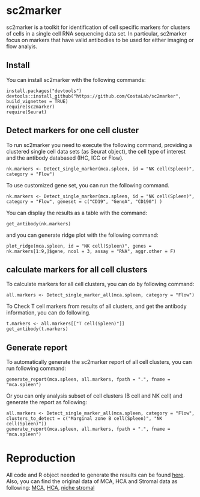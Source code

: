 # sc2marker

sc2marker is a toolkit for identification of cell specific markers for clusters of cells in a single cell RNA sequencing data set. In particular, sc2marker focus on markers that have valid antibodies to be used for either imaging or flow analyis.

## Install

You can install sc2marker with the following commands: 

```{r}
install.packages("devtools")
devtools::install_github("https://github.com/CostaLab/sc2marker", build_vignettes = TRUE)
require(sc2marker)
require(Seurat)
```

## Detect markers for one cell cluster

To run sc2marker you need to execute the following command, providing a clustered single  cell data sets (as Seurat object), the cell type of interest and the antibody databased (IHC, ICC or Flow). 

```{r}
nk.markers <- Detect_single_marker(mca.spleen, id = "NK cell(Spleen)", category = "Flow")
```

To use customized gene set, you can run the following command.

```
nk.markers <- Detect_single_marker(mca.spleen, id = "NK cell(Spleen)", category = "Flow", geneset = c("CD19", "GeneA", "CD190") )
```

You can display the results as a table with the command:

```{r}
get_antibody(nk.markers)
```

and you can generate ridge plot with the following command:

```{r}
plot_ridge(mca.spleen, id = "NK cell(Spleen)", genes = nk.markers[1:9,]$gene, ncol = 3, assay = "RNA", aggr.other = F)
```

## calculate markers for all cell clusters

To calculate markers for all cell clusters, you can do by following command:

```{r}
all.markers <- Detect_single_marker_all(mca.spleen, category = "Flow")
```

To Check T cell markers from results of all clusters, and get the antibody information, you can do following.

```{r}
t.markers <- all.markers[["T cell(Spleen)"]]
get_antibody(t.markers)
```

## Generate report

To automatically generate the sc2marker report of all cell clusters, you can run following command:

```{r}
generate_report(mca.spleen, all.markers, fpath = ".", fname = "mca.spleen")
```

Or you can only analysis subset of cell clusters (B cell and NK cell) and generate the report as following:

```{r}
all.markers <- Detect_single_marker_all(mca.spleen, category = "Flow", clusters_to_detect = c("Marginal zone B cell(Spleen)", "NK cell(Spleen)"))
generate_report(mca.spleen, all.markers, fpath = ".", fname = "mca.spleen")
```

# Reproduction

All code and R object needed to generate the results can be found [here](https://doi.org/10.5281/zenodo.5703652).
Also, you can find the original data of MCA, HCA and Stromal data as following:
[MCA](https://figshare.com/articles/dataset/MCA_DGE_Data/5435866),
[HCA](https://atlas.fredhutch.org/nygc/multimodal-pbmc/),
[niche stromal](https://nicheview.shiny.embl.de/)



